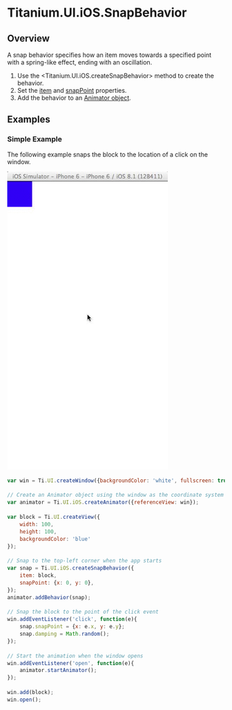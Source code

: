 # Titanium.UI.iOS.SnapBehavior

<TypeHeader/>

## Overview

A snap behavior specifies how an item moves towards a specified point with a spring-like
effect, ending with an oscillation.

  1. Use the <Titanium.UI.iOS.createSnapBehavior> method to create the behavior.
  2. Set the [item](Titanium.UI.iOS.SnapBehavior.item) and
     [snapPoint](Titanium.UI.iOS.SnapBehavior.snapPoint) properties.
  3. Add the behavior to an [Animator object](Titanium.UI.iOS.Animator).

## Examples

### Simple Example

The following example snaps the block to the location of a click on the window.

![Snap Behavior](./snapbehavior.gif)

``` js
var win = Ti.UI.createWindow({backgroundColor: 'white', fullscreen: true});

// Create an Animator object using the window as the coordinate system
var animator = Ti.UI.iOS.createAnimator({referenceView: win});

var block = Ti.UI.createView({
    width: 100,
    height: 100,
    backgroundColor: 'blue'
});

// Snap to the top-left corner when the app starts
var snap = Ti.UI.iOS.createSnapBehavior({
    item: block,
    snapPoint: {x: 0, y: 0},
});
animator.addBehavior(snap);

// Snap the block to the point of the click event
win.addEventListener('click', function(e){
    snap.snapPoint = {x: e.x, y: e.y};
    snap.damping = Math.random();
});

// Start the animation when the window opens
win.addEventListener('open', function(e){
    animator.startAnimator();
});

win.add(block);
win.open();
```

<ApiDocs/>
